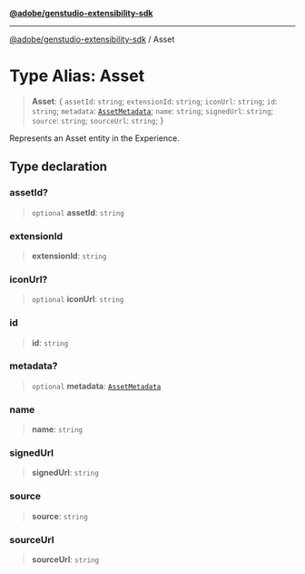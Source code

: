 [**@adobe/genstudio-extensibility-sdk**](../README.md)

***

[@adobe/genstudio-extensibility-sdk](../globals.md) / Asset

# Type Alias: Asset

> **Asset**: \{ `assetId`: `string`; `extensionId`: `string`; `iconUrl`: `string`; `id`: `string`; `metadata`: [`AssetMetadata`](AssetMetadata.md); `name`: `string`; `signedUrl`: `string`; `source`: `string`; `sourceUrl`: `string`; \}

Represents an Asset entity in the Experience.

## Type declaration

### assetId?

> `optional` **assetId**: `string`

### extensionId

> **extensionId**: `string`

### iconUrl?

> `optional` **iconUrl**: `string`

### id

> **id**: `string`

### metadata?

> `optional` **metadata**: [`AssetMetadata`](AssetMetadata.md)

### name

> **name**: `string`

### signedUrl

> **signedUrl**: `string`

### source

> **source**: `string`

### sourceUrl

> **sourceUrl**: `string`
